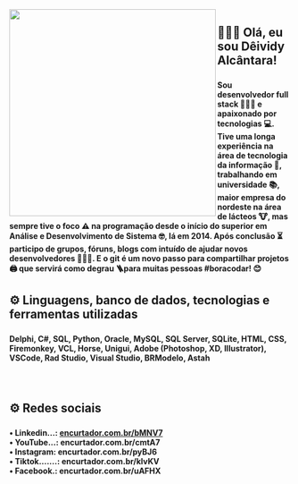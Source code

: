 <img align="left" height="370" src="https://i.imgur.com/B0HXJQN.png"  />

###

<h2 align="left">🙋🏻‍♂️ Olá, eu sou Dêividy Alcântara!</h2>

###

<h4 align="left">Sou desenvolvedor  full stack 👨🏻‍💻 e apaixonado por tecnologias 💻. Tive uma longa experiência na área de tecnologia da informação 💾, trabalhando em universidade 📚, maior empresa do nordeste na área de lácteos 🐮, mas sempre tive o foco ⚠️ na programação desde o início do superior em Análise e Desenvolvimento de Sistema 🤓, lá em 2014. Após conclusão ⏳ participo de grupos, fóruns, blogs com intuído de ajudar novos desenvolvedores 🙋🏻‍♂️. E o git é um novo passo para compartilhar projetos 🖨️ que servirá como degrau 🪜para muitas pessoas #boracodar! 😊</h4>

###

<h2 align="left">⚙️ Linguagens, banco de dados, tecnologias e ferramentas utilizadas</h2>

###

<h4 align="left">Delphi, C#, SQL, Python, Oracle, MySQL, SQL Server, SQLite, HTML, CSS, Firemonkey, VCL, Horse, Unigui, Adobe (Photoshop, XD, Illustrator), VSCode, Rad Studio, Visual Studio, BRModelo, Astah</h4>

###

<br clear="both">

<h2 align="left">⚙️ Redes sociais</h2>

###

<h4 align="left">• Linkedin...: <a href="encurtador.com.br/bMNV7">encurtador.com.br/bMNV7</a><br>• YouTube...: encurtador.com.br/cmtA7<br>• Instagram: encurtador.com.br/pyBJ6<br>• Tiktok.......: encurtador.com.br/klvKV<br>• Facebook.: encurtador.com.br/uAFHX</h4>

###

